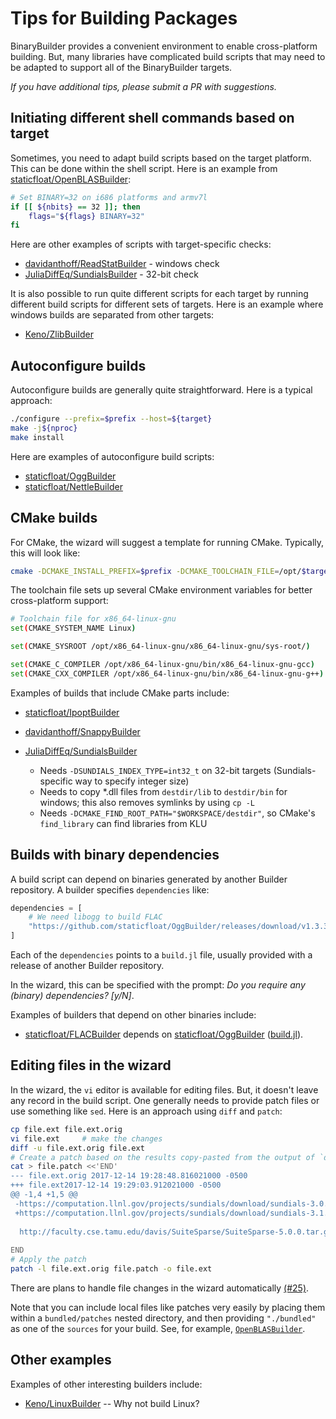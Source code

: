 # Tips for Building Packages

BinaryBuilder provides a convenient environment to enable cross-platform building. But, many libraries have complicated build scripts that may need to be adapted to support all of the BinaryBuilder targets.

*If you have additional tips, please submit a PR with suggestions.*

## Initiating different shell commands based on target

Sometimes, you need to adapt build scripts based on the target platform. This can be done within the shell script. Here is an example from [staticfloat/OpenBLASBuilder](https://github.com/staticfloat/OpenBLASBuilder/blob/master/build_tarballs.jl):

```sh
# Set BINARY=32 on i686 platforms and armv7l
if [[ ${nbits} == 32 ]]; then
    flags="${flags} BINARY=32"
fi
```

Here are other examples of scripts with target-specific checks:

* [davidanthoff/ReadStatBuilder](https://github.com/davidanthoff/ReadStatBuilder/blob/cc1745add155224ef1672e7a0013c4adb1df8141/build_tarballs.jl#L33) - windows check
* [JuliaDiffEq/SundialsBuilder](https://github.com/JuliaDiffEq/SundialsBuilder/blob/6a155530557ac2c49277d33baf02f30921739348/build_tarballs.jl#L125-L131) - 32-bit check

It is also possible to run quite different scripts for each target by running different build scripts for different sets of targets. Here is an example where windows builds are separated from other targets:

* [Keno/ZlibBuilder](https://github.com/Keno/ZlibBuilder/blob/master/build_tarballs.jl)

## Autoconfigure builds

Autoconfigure builds are generally quite straightforward. Here is a typical approach:

```sh
./configure --prefix=$prefix --host=${target}
make -j${nproc}
make install
```

Here are examples of autoconfigure build scripts:

* [staticfloat/OggBuilder](https://github.com/staticfloat/OggBuilder/blob/master/build_tarballs.jl)
* [staticfloat/NettleBuilder](https://github.com/staticfloat/NettleBuilder/blob/master/build_tarballs.jl)


## CMake builds

For CMake, the wizard will suggest a template for running CMake. Typically, this will look like:

```sh
cmake -DCMAKE_INSTALL_PREFIX=$prefix -DCMAKE_TOOLCHAIN_FILE=/opt/$target/$target.toolchain
```

The toolchain file sets up several CMake environment variables for better cross-platform support: 

```sh
# Toolchain file for x86_64-linux-gnu
set(CMAKE_SYSTEM_NAME Linux)

set(CMAKE_SYSROOT /opt/x86_64-linux-gnu/x86_64-linux-gnu/sys-root/)

set(CMAKE_C_COMPILER /opt/x86_64-linux-gnu/bin/x86_64-linux-gnu-gcc)
set(CMAKE_CXX_COMPILER /opt/x86_64-linux-gnu/bin/x86_64-linux-gnu-g++)
```

Examples of builds that include CMake parts include:

* [staticfloat/IpoptBuilder](https://github.com/staticfloat/IpoptBuilder/blob/master/build_tarballs.jl)

* [davidanthoff/SnappyBuilder](https://github.com/davidanthoff/SnappyBuilder/blob/master/build_tarballs.jl)

* [JuliaDiffEq/SundialsBuilder](https://github.com/JuliaDiffEq/SundialsBuilder/blob/master/build_tarballs.jl)
  - Needs `-DSUNDIALS_INDEX_TYPE=int32_t` on 32-bit targets (Sundials-specific way to specify integer size)
  - Needs to copy *.dll files from `destdir/lib` to `destdir/bin` for windows; this also removes symlinks by using `cp -L`
  - Needs `-DCMAKE_FIND_ROOT_PATH="$WORKSPACE/destdir"`, so CMake's `find_library` can find libraries from KLU


## Builds with binary dependencies

A build script can depend on binaries generated by another Builder repository. A builder specifies `dependencies` like:

```julia
dependencies = [
    # We need libogg to build FLAC
    "https://github.com/staticfloat/OggBuilder/releases/download/v1.3.3-0/build.jl"
]
```

Each of the `dependencies` points to a `build.jl` file, usually provided with a release of another Builder repository.

In the wizard, this can be specified with the prompt: *Do you require any (binary) dependencies?  [y/N]*.

Examples of builders that depend on other binaries include:

* [staticfloat/FLACBuilder](https://github.com/staticfloat/FLACBuilder/blob/master/build_tarballs.jl) depends on [staticfloat/OggBuilder](https://github.com/staticfloat/OggBuilder/blob/master/build_tarballs.jl) ([build.jl](https://github.com/staticfloat/OggBuilder/releases/download/v1.3.3-0/build.jl)).


## Editing files in the wizard

In the wizard, the `vi` editor is available for editing files. But, it doesn't leave any record in the build script. One generally needs to provide patch files or use something like `sed`. Here is an approach using `diff` and `patch`:

```sh
cp file.ext file.ext.orig
vi file.ext     # make the changes
diff -u file.ext.orig file.ext
# Create a patch based on the results copy-pasted from the output of `diff`
cat > file.patch <<'END'
--- file.ext.orig 2017-12-14 19:28:48.816021000 -0500
+++ file.ext2017-12-14 19:29:03.912021000 -0500
@@ -1,4 +1,5 @@
 -https://computation.llnl.gov/projects/sundials/download/sundials-3.0.0.tar.gz
 +https://computation.llnl.gov/projects/sundials/download/sundials-3.1.0.tar.gz
  
  http://faculty.cse.tamu.edu/davis/SuiteSparse/SuiteSparse-5.0.0.tar.gz
 
END
# Apply the patch
patch -l file.ext.orig file.patch -o file.ext
```

There are plans to handle file changes in the wizard automatically [(#25)](https://github.com/JuliaPackaging/BinaryBuilder.jl/issues/125).

Note that you can include local files like patches very easily by placing them within
a `bundled/patches` nested directory, and then providing `"./bundled"` as one of the `sources` for your build.  See, for example, [`OpenBLASBuilder`](https://github.com/JuliaLinearAlgebra/OpenBLASBuilder/blob/5a6eca317de505abc3678e47f08f4355646f511e/build_tarballs.jl#L9).


## Other examples

Examples of other interesting builders include:

* [Keno/LinuxBuilder](https://github.com/Keno/LinuxBuilder/blob/master/build_tarballs.jl) -- Why not build Linux?


